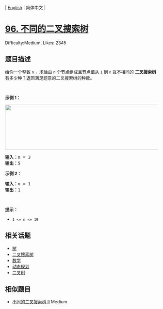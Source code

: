 
| [English](README_EN.md) | 简体中文 |

# [96. 不同的二叉搜索树](https://leetcode.cn/problems/unique-binary-search-trees/)
Difficulty:Medium, Likes: 2345

## 题目描述

<p>给你一个整数 <code>n</code> ，求恰由 <code>n</code> 个节点组成且节点值从 <code>1</code> 到 <code>n</code> 互不相同的 <strong>二叉搜索树</strong> 有多少种？返回满足题意的二叉搜索树的种数。</p>

<p> </p>

<p><strong>示例 1：</strong></p>
<img alt="" src="https://assets.leetcode.com/uploads/2021/01/18/uniquebstn3.jpg" style="width: 600px; height: 148px;" />
<pre>
<strong>输入：</strong>n = 3
<strong>输出：</strong>5
</pre>

<p><strong>示例 2：</strong></p>

<pre>
<strong>输入：</strong>n = 1
<strong>输出：</strong>1
</pre>

<p> </p>

<p><strong>提示：</strong></p>

<ul>
	<li><code>1 <= n <= 19</code></li>
</ul>


## 相关话题

- [树](https://leetcode.cn/tag/tree/)
- [二叉搜索树](https://leetcode.cn/tag/binary-search-tree/)
- [数学](https://leetcode.cn/tag/math/)
- [动态规划](https://leetcode.cn/tag/dynamic-programming/)
- [二叉树](https://leetcode.cn/tag/binary-tree/)

## 相似题目

- [不同的二叉搜索树 II](../unique-binary-search-trees-ii/README.md) Medium 
